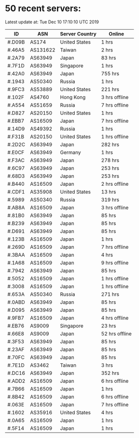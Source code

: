 # 50 recent servers:

Latest update at: Tue Dec 10 17:10:10 UTC 2019

| ID | ASN | Server Country | Online |
| -- | --- | -------------- | ------ |
| #.D09B | AS174 | United States | 1 hrs |
| #.46A5 | AS131622 | Taiwan | 2 hrs |
| #.2A79 | AS63949 | Japan | 83 hrs |
| #.7F1D | AS63949 | Singapore | 1 hrs |
| #.42A0 | AS63949 | Japan | 755 hrs |
| #.1943 | AS50340 | Russia | 1 hrs |
| #.9FC3 | AS53889 | United States | 221 hrs |
| #.102F | AS4760 | Hong Kong | 3 hrs offline |
| #.A554 | AS51659 | Russia | 7 hrs offline |
| #.D827 | AS20150 | United States | 1 hrs |
| #.EBB7 | AS16509 | Japan | 7 hrs offline |
| #.14D9 | AS49392 | Russia | 1 hrs |
| #.F31B | AS20150 | United States | 1 hrs offline |
| #.2D2C | AS63949 | Japan | 282 hrs |
| #.E0CF | AS63949 | Germany | 1 hrs |
| #.F3AC | AS63949 | Japan | 278 hrs |
| #.6C97 | AS63949 | Japan | 253 hrs |
| #.68D3 | AS63949 | Japan | 253 hrs |
| #.B440 | AS16509 | Japan | 2 hrs offline |
| #.CDF1 | AS35908 | United States | 13 hrs |
| #.5989 | AS50340 | Russia | 319 hrs |
| #.AB8A | AS16509 | Japan | 3 hrs offline |
| #.81B0 | AS63949 | Japan | 85 hrs |
| #.B239 | AS63949 | Japan | 85 hrs |
| #.D691 | AS63949 | Japan | 85 hrs |
| #.123B | AS16509 | Japan | 1 hrs |
| #.269D | AS16509 | Japan | 7 hrs offline |
| #.3BAA | AS16509 | Japan | 4 hrs |
| #.1A68 | AS16509 | Japan | 9 hrs offline |
| #.7942 | AS63949 | Japan | 85 hrs |
| #.5052 | AS16509 | Japan | 1 hrs offline |
| #.3008 | AS16509 | Japan | 1 hrs offline |
| #.653A | AS50340 | Russia | 271 hrs |
| #.0ABD | AS63949 | Japan | 85 hrs |
| #.D095 | AS63949 | Japan | 85 hrs |
| #.9FB7 | AS16509 | Japan | 4 hrs offline |
| #.EB76 | AS9009 | Singapore | 23 hrs |
| #.66E8 | AS9009 | Japan | 52 hrs offline |
| #.3F53 | AS63949 | Japan | 85 hrs |
| #.23AF | AS63949 | Japan | 85 hrs |
| #.70FC | AS63949 | Japan | 85 hrs |
| #.7E1D | AS3462 | Taiwan | 3 hrs |
| #.DC16 | AS63949 | Japan | 352 hrs |
| #.ADD2 | AS16509 | Japan | 6 hrs offline |
| #.7B66 | AS16509 | Japan | 1 hrs |
| #.8B42 | AS16509 | Japan | 6 hrs offline |
| #.063E | AS16509 | Japan | 7 hrs offline |
| #.1602 | AS35916 | United States | 4 hrs |
| #.0A65 | AS16509 | Japan | 1 hrs |
| #.5F14 | AS16509 | Japan | 1 hrs |


